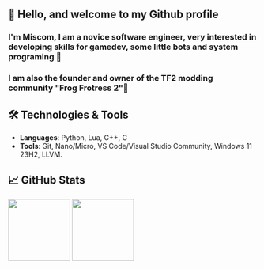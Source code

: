 ## **👋 Hello, and welcome to my Github profile** 
### **I'm Miscom, I am a novice software engineer, very interested in developing skills for gamedev, some little bots and system programing 🔨**
### **I am also the founder and owner of the TF2 modding community "Frog Frotress 2"🐸**

## 🛠️ Technologies & Tools
- **Languages**: Python, Lua, C++, C
- **Tools**: Git, Nano/Micro, VS Code/Visual Studio Community, Windows 11 23H2, LLVM.

## 📈 GitHub Stats
<img height="125" src="https://github-readme-stats.vercel.app/api?username=miscommon&theme=dark&show_icons=true&hide_border=true&count_private=true" /> <img height="125" src="https://github-readme-stats.vercel.app/api/top-langs/?username=miscommon&theme=dark&show_icons=true&hide_border=true&layout=compact" />
